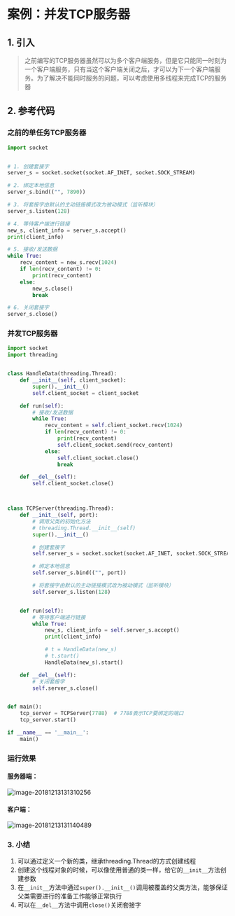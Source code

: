 # 案例：并发TCP服务器

## 1. 引入

> 之前编写的TCP服务器虽然可以为多个客户端服务，但是它只能同一时刻为一个客户端服务，只有当这个客户端关闭之后，才可以为下一个客户端服务。为了解决不能同时服务的问题，可以考虑使用多线程来完成TCP的服务器

## 2. 参考代码

### 之前的单任务TCP服务器

```python
import socket


# 1. 创建套接字
server_s = socket.socket(socket.AF_INET, socket.SOCK_STREAM)

# 2. 绑定本地信息
server_s.bind(("", 7890))

# 3. 将套接字由默认的主动链接模式改为被动模式（监听模块）
server_s.listen(128)

# 4. 等待客户端进行链接
new_s, client_info = server_s.accept()
print(client_info)

# 5. 接收/发送数据
while True:
    recv_content = new_s.recv(1024)
    if len(recv_content) != 0:
        print(recv_content)
    else:
        new_s.close()
        break

# 6. 关闭套接字
server_s.close()
```



### 并发TCP服务器

```python
import socket
import threading


class HandleData(threading.Thread):
    def __init__(self, client_socket):
        super().__init__()
        self.client_socket = client_socket

    def run(self):
        # 接收/发送数据
        while True:
            recv_content = self.client_socket.recv(1024)
            if len(recv_content) != 0:
                print(recv_content)
                self.client_socket.send(recv_content)
            else:
                self.client_socket.close()
                break

    def __del__(self):
        self.client_socket.close()



class TCPServer(threading.Thread):
    def __init__(self, port):
        # 调用父类的初始化方法
        # threading.Thread.__init__(self)
        super().__init__()

        # 创建套接字
        self.server_s = socket.socket(socket.AF_INET, socket.SOCK_STREAM)

        # 绑定本地信息
        self.server_s.bind(("", port))

        # 将套接字由默认的主动链接模式改为被动模式（监听模块）
        self.server_s.listen(128)


    def run(self):
        # 等待客户端进行链接
        while True:
            new_s, client_info = self.server_s.accept()
            print(client_info)

            # t = HandleData(new_s)
            # t.start()
            HandleData(new_s).start()

    def __del__(self):
        # 关闭套接字
        self.server_s.close()


def main():
    tcp_server = TCPServer(7788)  # 7788表示TCP要绑定的端口
    tcp_server.start()

if __name__ == '__main__':
    main()

```

### 运行效果

#### 服务器端：

![image-20181213131310256](https://cdn.itprojects.cn/iotimg/8j6qr.png)

#### 客户端：

![image-20181213131140489](https://cdn.itprojects.cn/iotimg/cb9w6.png)

### 3. 小结

1. 可以通过定义一个新的类，继承threading.Thread的方式创建线程
2. 创建这个线程对象的时候，可以像使用普通的类一样，给它的`__init__`方法创建参数
3. 在`__init__`方法中通过`super().__init__()`调用被覆盖的父类方法，能够保证父类需要进行的准备工作能够正常执行
4. 可以在`__del__`方法中调用`close()`关闭套接字